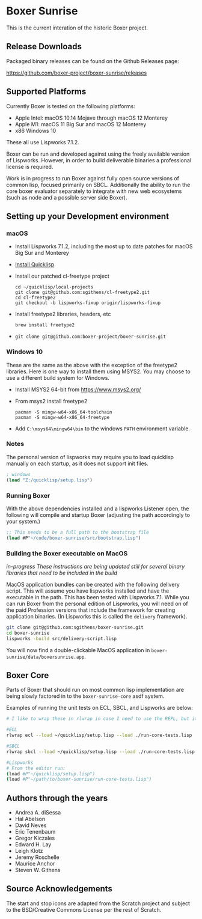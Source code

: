 # Boxer Sunrise

This is the current interation of the historic Boxer project.

## Release Downloads

Packaged binary releases can be found on the Github Releases page:

https://github.com/boxer-project/boxer-sunrise/releases

## Supported Platforms

Currently Boxer is tested on the following platforms:

- Apple Intel: macOS 10.14 Mojave through macOS 12 Monterey
- Apple M1: macOS 11 Big Sur and macOS 12 Monterey
- x86 Windows 10

These all use Lispworks 7.1.2.

Boxer can be run and developed against using the freely available version of Lispworks. However, in order to
build deliverable binaries a professional license is required.

Work is in progress to run Boxer against fully open source versions of common lisp, focused primarily on SBCL.
Additionally the ability to run the core boxer evaluator separately to integrate with new web ecosystems (such
as node and a possible server side Boxer).

## Setting up your Development environment

### macOS

- Install Lispworks 7.1.2, including the most up to date patches for macOS Big Sur and Monterey
- [Install Quicklisp](https://www.quicklisp.org/beta/#installation)
- Install our patched cl-freetype project

  ```
  cd ~/quicklisp/local-projects
  git clone git@github.com:sgithens/cl-freetype2.git
  cd cl-freetype2
  git checkout -b lispworks-fixup origin/lispworks-fixup
  ```
- Install freetype2 libraries, headers, etc
  ```
  brew install freetype2
  ```
- `git clone git@github.com:boxer-project/boxer-sunrise.git`


### Windows 10

These are the same as the above with the exception of the freetype2 libraries. Here is one way to install them using
MSYS2. You may choose to use a different build system for Windows.

- Install MSYS2 64-bit from https://www.msys2.org/

- From msys2 install freetype2

  ```
  pacman -S mingw-w64-x86_64-toolchain
  pacman -S mingw-w64-x86_64-freetype
  ```

- Add `C:\msys64\mingw64\bin` to the windows `PATH` environment variable.

### Notes

The personal version of lispworks may require you to load quicklisp manually on each startup, as it does not support
init files.
```lisp
; windows
(load "Z:/quicklisp/setup.lisp")
```

### Running Boxer

With the above dependencies installed and a lispworks Listener open, the following will compile and startup Boxer (adjusting the
path accordingly to your system.)

```lisp
;; This needs to be a full path to the bootstrap file
(load #P"~/code/boxer-sunrise/src/bootstrap.lisp")
```

### Building the Boxer executable on MacOS

*in-progress These instructions are being updated still for several binary libraries that need to be included
in the build*

MacOS application bundles can be created with the following delivery script. This will assume you have lispworks
installed and have the executable in the path. This has been tested with Lispworks 7.1. While you can run Boxer
from the personal edition of Lispworks, you will need on of the paid Profession versions that include the framework
for creating application binaries. (In Lispworks this is called the `delivery` framework).

```bash
git clone git@github.com:sgithens/boxer-sunrise.git
cd boxer-sunrise
lispworks -build src/delivery-script.lisp
```

You will now find a double-clickable MacOS application in `boxer-sunrise/data/boxersunrise.app`.

## Boxer Core

Parts of Boxer that should run on most common lisp implementation are being slowly factored in to the
`boxer-sunrise-core` asdf system.

Examples of running the unit tests on ECL, SBCL, and Lispworks are below:

```sh
# I like to wrap these in rlwrap in case I need to use the REPL, but it's optional

#ECL
rlwrap ecl --load ~/quicklisp/setup.lisp --load ./run-core-tests.lisp

#SBCL
rlwrap sbcl --load ~/quicklisp/setup.lisp --load ./run-core-tests.lisp

#Lispworks
# From the editor run:
(load #P"~/quicklisp/setup.lisp")
(load #P"~/path/to/boxer-sunrise/run-core-tests.lisp")
```

## Authors through the years

* Andrea A. diSessa
* Hal Abelson
* David Neves
* Eric Tenenbaum
* Gregor Kiczales
* Edward H. Lay
* Leigh Klotz
* Jeremy Roschelle
* Maurice Anchor
* Steven W. Githens

## Source Acknowledgements

The start and stop icons are adapted from the Scratch project and subject to the BSD/Creative Commons License per
the rest of Scratch.
